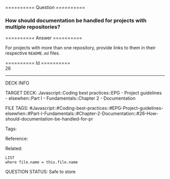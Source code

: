 ========== Question ==========  

### How should documentation be handled for projects with multiple repositories?  

========== Answer ==========  

For projects with more than one repository, provide links to them in their respective `README.md` files.

========== Id ==========  
26

---

DECK INFO

TARGET DECK: Javascript::Coding best practices::EPG - Project guidelines - elsewhen::Part I - Fundamentals::Chapter 2 - Documentation

FILE TAGS: #Javascript::#Coding-best-practices::#EPG-Project-guidelines-elsewhen::#Part-I-Fundamentals::#Chapter-2-Documentation::#26-How-should-documentation-be-handled-for-pr

Tags:

Reference:

Related:

```dataview
LIST
where file.name = this.file.name
````
QUESTION STATUS: Safe to store
